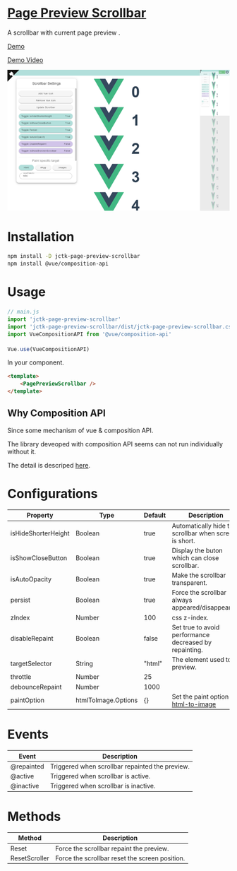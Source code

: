 # [Page Preview Scrollbar](https://github.com/Jchou24/page-preview-scrollbar)

A scrollbar with current page preview .

[Demo](https://jchou24.github.io/Demos/PagePreviewScrollbar/index.html)

[Demo Video](https://jchou24.github.io/Demos/PagePreviewScrollbar/Demo(2021-01-01).mp4)

![img](./screen_shot.png)

# Installation

```bash
npm install -D jctk-page-preview-scrollbar
npm install @vue/composition-api
``` 

# Usage

```js
// main.js
import 'jctk-page-preview-scrollbar'
import 'jctk-page-preview-scrollbar/dist/jctk-page-preview-scrollbar.css'
import VueCompositionAPI from '@vue/composition-api'

Vue.use(VueCompositionAPI)
```

In your component.
```html
<template>
    <PagePreviewScrollbar />
</template>
```

## Why Composition API

Since some mechanism of vue & composition API.

The library deveoped with composition API seems can not run individually without it.

The detail is descriped [here](https://stackoverflow.com/questions/64864935/runtime-error-integrating-a-component-lib-that-uses-vue-composition-api-you-m).

# Configurations

Property | Type | Default | Description
--- | --- | --- | ---
isHideShorterHeight | Boolean | true | Automatically hide the scrollbar when screen is short.
isShowCloseButton | Boolean | true | Display the buton which can close scrollbar.
isAutoOpacity | Boolean | true | Make the scrollbar transparent.
persist | Boolean | true | Force the scrollbar always appeared/disappeared.
zIndex | Number | 100 | css z-index.
disableRepaint | Boolean | false | Set true to avoid performance decreased by repainting.
targetSelector | String | "html" | The element used to preview.
throttle | Number | 25 |
debounceRepaint | Number | 1000 |
paintOption | htmlToImage.Options | {} | Set the paint option of [html-to-image](https://github.com/bubkoo/html-to-image)
# Events

Event | Description
--- | ---
@repainted | Triggered when scrollbar repainted the preview.
@active    | Triggered when scrollbar is active.
@inactive  | Triggered when scrollbar is inactive.

# Methods

Method | Description
--- | ---
Reset | Force the scrollbar repaint the preview.
ResetScroller | Force the scrollbar reset the screen position.
